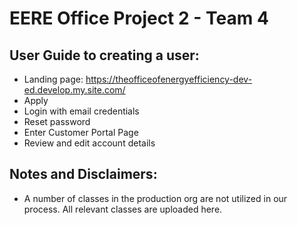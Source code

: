 # EERE Office Project 2 - Team 4 

## User Guide to creating a user:
- Landing page: https://theofficeofenergyefficiency-dev-ed.develop.my.site.com/
- Apply
- Login with email credentials
- Reset password
- Enter Customer Portal Page
- Review and edit account details

## Notes and Disclaimers:
- A number of classes in the production org are not utilized in our process. All relevant classes are uploaded here.
